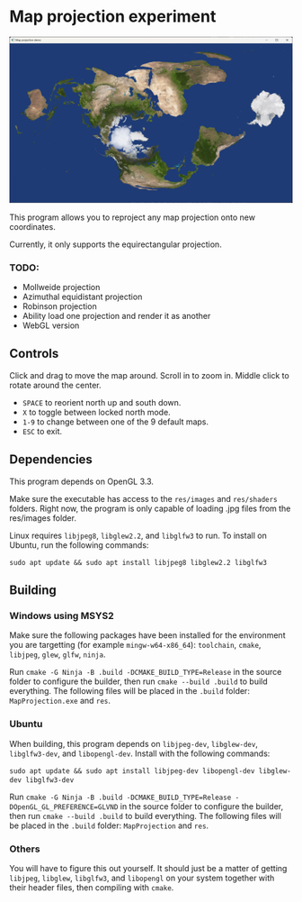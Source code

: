 # Map projection experiment

![A different projection of Earth](/screenshots/remapped.png?raw=true "A different projection of Earth")

This program allows you to reproject any map projection onto new coordinates.

Currently, it only supports the equirectangular projection.

### TODO:

- Mollweide projection
- Azimuthal equidistant projection
- Robinson projection
- Ability load one projection and render it as another
- WebGL version

## Controls

Click and drag to move the map around. Scroll in to zoom in. Middle click to rotate around the center.

 - `SPACE` to reorient north up and south down.
 - `X` to toggle between locked north mode.
 - `1-9` to change between one of the 9 default maps.
 - `ESC` to exit.

## Dependencies

This program depends on OpenGL 3.3.

Make sure the executable has access to the `res/images` and `res/shaders` folders. Right now, the program is only capable of loading .jpg files from the res/images folder.

Linux requires `libjpeg8`, `libglew2.2`, and `libglfw3` to run. To install on Ubuntu, run the following commands:

```
sudo apt update && sudo apt install libjpeg8 libglew2.2 libglfw3
```

## Building

### Windows using MSYS2

Make sure the following packages have been installed for the environment you are targetting (for example `mingw-w64-x86_64`): `toolchain`, `cmake`, `libjpeg`, `glew`, `glfw`, `ninja`.

Run `cmake -G Ninja -B .build -DCMAKE_BUILD_TYPE=Release` in the source folder to configure the builder, then run `cmake --build .build` to build everything. The following files will be placed in the `.build` folder: `MapProjection.exe` and `res`.

### Ubuntu

When building, this program depends on `libjpeg-dev`, `libglew-dev`, `libglfw3-dev`, and `libopengl-dev`. Install with the following commands:

```
sudo apt update && sudo apt install libjpeg-dev libopengl-dev libglew-dev libglfw3-dev
```

Run `cmake -G Ninja -B .build -DCMAKE_BUILD_TYPE=Release -DOpenGL_GL_PREFERENCE=GLVND` in the source folder to configure the builder, then run `cmake --build .build` to build everything. The following files will be placed in the `.build` folder: `MapProjection` and `res`.

### Others

You will have to figure this out yourself. It should just be a matter of getting `libjpeg`, `libglew`, `libglfw3`, and `libopengl` on your system together with their header files, then compiling with `cmake`.
